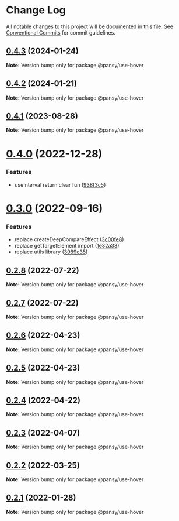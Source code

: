 # Change Log

All notable changes to this project will be documented in this file.
See [Conventional Commits](https://conventionalcommits.org) for commit guidelines.

## [0.4.3](https://github.com/pansyjs/react-hooks/compare/@pansy/use-hover@0.4.2...@pansy/use-hover@0.4.3) (2024-01-24)

**Note:** Version bump only for package @pansy/use-hover





## [0.4.2](https://github.com/pansyjs/react-hooks/compare/@pansy/use-hover@0.4.1...@pansy/use-hover@0.4.2) (2024-01-21)

**Note:** Version bump only for package @pansy/use-hover





## [0.4.1](https://github.com/pansyjs/react-hooks/compare/@pansy/use-hover@0.4.0...@pansy/use-hover@0.4.1) (2023-08-28)

**Note:** Version bump only for package @pansy/use-hover





# [0.4.0](https://github.com/pansyjs/react-hooks/compare/@pansy/use-hover@0.3.0...@pansy/use-hover@0.4.0) (2022-12-28)


### Features

* useInterval return clear fun ([938f3c5](https://github.com/pansyjs/react-hooks/commit/938f3c5f07e71e9368e0a4d293982261a71999bb))





# [0.3.0](https://github.com/pansyjs/react-hooks/compare/@pansy/use-hover@0.2.8...@pansy/use-hover@0.3.0) (2022-09-16)


### Features

* replace createDeepCompareEffect ([3c00fe8](https://github.com/pansyjs/react-hooks/commit/3c00fe8a33cac410f0c3d245e84027ca01431943))
* replace getTargetElement import ([1e32a33](https://github.com/pansyjs/react-hooks/commit/1e32a33d9c47c69ea328e9556b97fee6110dcfaa))
* replace utils library ([3989c35](https://github.com/pansyjs/react-hooks/commit/3989c35e2bb5bf96f538e1b2c78aa306c63541e3))





## [0.2.8](https://github.com/pansyjs/react-hooks/compare/@pansy/use-hover@0.2.7...@pansy/use-hover@0.2.8) (2022-07-22)

**Note:** Version bump only for package @pansy/use-hover





## [0.2.7](https://github.com/pansyjs/react-hooks/compare/@pansy/use-hover@0.2.6...@pansy/use-hover@0.2.7) (2022-07-22)

**Note:** Version bump only for package @pansy/use-hover





## [0.2.6](https://github.com/pansyjs/react-hooks/compare/@pansy/use-hover@0.2.5...@pansy/use-hover@0.2.6) (2022-04-23)

**Note:** Version bump only for package @pansy/use-hover





## [0.2.5](https://github.com/pansyjs/react-hooks/compare/@pansy/use-hover@0.2.4...@pansy/use-hover@0.2.5) (2022-04-23)

**Note:** Version bump only for package @pansy/use-hover





## [0.2.4](https://github.com/pansyjs/react-hooks/compare/@pansy/use-hover@0.2.3...@pansy/use-hover@0.2.4) (2022-04-22)

**Note:** Version bump only for package @pansy/use-hover





## [0.2.3](https://github.com/pansyjs/react-hooks/compare/@pansy/use-hover@0.2.2...@pansy/use-hover@0.2.3) (2022-04-07)

**Note:** Version bump only for package @pansy/use-hover





## [0.2.2](https://github.com/pansyjs/react-hooks/compare/@pansy/use-hover@0.2.1...@pansy/use-hover@0.2.2) (2022-03-25)

**Note:** Version bump only for package @pansy/use-hover





## [0.2.1](https://github.com/pansyjs/react-hooks/compare/@pansy/use-hover@0.2.0...@pansy/use-hover@0.2.1) (2022-01-28)

**Note:** Version bump only for package @pansy/use-hover
